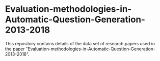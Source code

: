 # Evaluation-methodologies-in-Automatic-Question-Generation-2013-2018
This repository contains details of the data set of research papers used in the paper "Evaluation-methodologies-in-Automatic-Question-Generation-2013-2018". 
